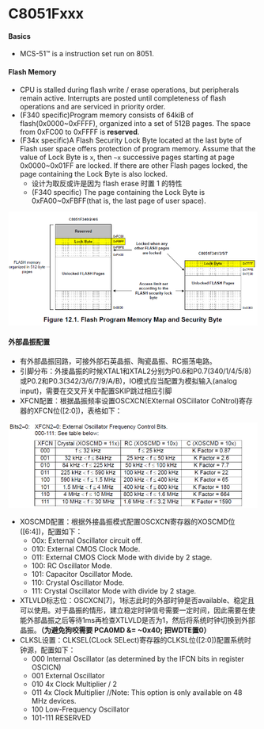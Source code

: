 # C8051Fxxx

#### Basics

* MCS-51™ is a instruction set run on 8051.

#### Flash Memory

* CPU is stalled during flash write / erase operations, but peripherals remain active. Interrupts are posted until completeness of flash operations and are serviced in priority order.
* \(F340 specific\)Program memory consists of 64kiB of flash\(0x0000~0xFFFF\), organized into a set of 512B pages. The space from 0xFC00 to 0xFFFF is **reserved**.
* \(F34x specific\)A Flash Security Lock Byte located at the last byte of Flash user space offers protection of program memory. Assume that the value of Lock Byte is `x`, then `~x` successive pages starting at page 0x0000~0x01FF are locked. If there are other Flash pages locked, the page containing the Lock Byte is also locked.
  * 设计为取反或许是因为 flash erase 时置 1 的特性
  * \(F340 specific\) The page containing the Lock Byte is 0xFA00~0xFBFF\(that is, the last page of user space\).



![](../../.gitbook/assets/image-20210131113200394.png)

#### 外部晶振配置

* 有外部晶振回路，可接外部石英晶振、陶瓷晶振、RC振荡电路。
* 引脚分布：外接晶振的时候XTAL1和XTAL2分别为P0.6和P0.7\(340/1/4/5/8\)或P0.2和P0.3\(342/3/6/7/9/A/B\)，IO模式应当配置为模拟输入\(analog input\)，需要在交叉开关中配置SKIP跳过相应引脚
* XFCN配置：根据晶振频率设置OSCXCN\(EXternal OSCillator CoNtrol\)寄存器的XFCN位\(\[2:0\]\)，表格如下：

![](../../.gitbook/assets/02.png)

* XOSCMD配置：根据外接晶振模式配置OSCXCN寄存器的XOSCMD位\(\[6:4\]\)，配置如下：
  * 00x: External Oscillator circuit off. 
  * 010: External CMOS Clock Mode. 
  * 011: External CMOS Clock Mode with divide by 2 stage.
  * 100: RC Oscillator Mode.
  * 101: Capacitor Oscillator Mode.
  * 110: Crystal Oscillator Mode.
  * 111: Crystal Oscillator Mode with divide by 2 stage.
* XTLVLD标志位：OSCXCN\[7\]，1标志此时的外部时钟是否available、稳定且可以使用。对于晶振的情形，建立稳定时钟信号需要一定时间，因此需要在使能外部晶振之后等待1ms再检查XTLVLD是否为1，然后将系统时钟切换到外部晶振。**（为避免狗咬需要 PCA0MD &= ~0x40; 把WDTE置0）**
* CLKSL设置：CLKSEL\(CLock SELect\)寄存器的CLKSL位\(\[2:0\]\)配置系统时钟源，配置如下：
  * 000 Internal Oscillator \(as determined by the IFCN bits in register OSCICN\)
  * 001 External Oscillator
  * 010 4x Clock Multiplier / 2
  * 011 4x Clock Multiplier //Note: This option is only available on 48 MHz devices.
  * 100 Low-Frequency Oscillator
  * 101-111 RESERVED

